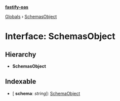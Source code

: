 **[fastify-oas](../README.md)**

[Globals](../README.md) › [SchemasObject](schemasobject.md)

# Interface: SchemasObject

## Hierarchy

* **SchemasObject**

## Indexable

* \[ **schema**: *string*\]: [SchemaObject](schemaobject.md)